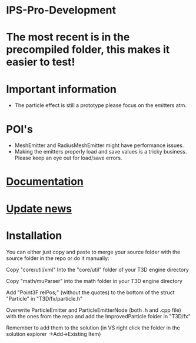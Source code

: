 IPS-Pro-Development
===================

# The most recent is in the precompiled folder, this makes it easier to test!

# Important information
* The particle effect is still a prototype please focus on the emitters atm.

# POI's
* MeshEmitter and RadiusMeshEmitter might have performance issues.
* Making the emitters properly load and save values is a tricky business. Please keep an eye out for load/save errors.

# [Documentation](https://github.com/lukaspj/IPS-Pro-Development/wiki)

# [Update news](https://github.com/lukaspj/IPS-Pro-Development/wiki/Update-news)

# Installation
You can either just copy and paste to merge your source folder with the source folder in the repo or do it manually:

Copy "core/util/xml"
Into the "core/util" folder of your T3D engine directory

Copy "math/muParser" into the math folder in your T3D engine directory

Add "Point3F relPos;" (without the quotes) to the bottom of the struct "Particle" in "T3D/fx/particle.h"

Overwrite ParticleEmitter and ParticleEmitterNode (both .h and .cpp file) with the ones from the repo and add the ImprovedParticle folder in "T3D/fx"

Remember to add them to the solution (in VS right click the folder in the solution explorer ->Add->Existing Item)

